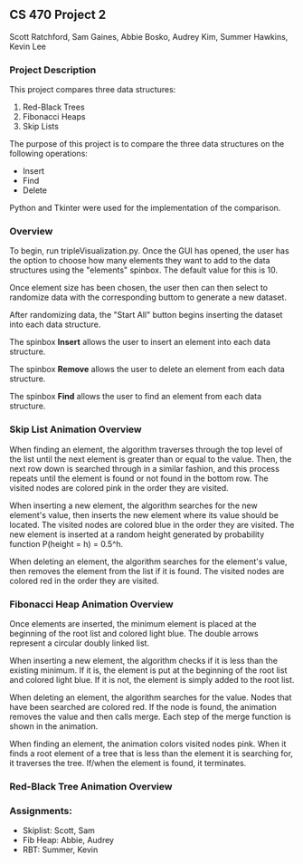 ## CS 470 Project 2
Scott Ratchford, Sam Gaines, Abbie Bosko, Audrey Kim, Summer Hawkins, Kevin Lee

### Project Description
This project compares three data structures: 
  1. Red-Black Trees
  2. Fibonacci Heaps
  3. Skip Lists

The purpose of this project is to compare the three data structures on the following operations:
  * Insert
  * Find
  * Delete

Python and Tkinter were used for the implementation of the comparison.

### Overview
To begin, run tripleVisualization.py. Once the GUI has opened, the user has the option to choose how many elements they want to add to the data structures using the "elements" spinbox. The default value for this is 10.

Once element size has been chosen, the user then can then select to randomize data with the corresponding buttom to generate a new dataset.

After randomizing data, the "Start All" button begins inserting the dataset into each data structure.

The spinbox **Insert** allows the user to insert an element into each data structure. 

The spinbox **Remove** allows the user to delete an element from each data structure. 

The spinbox **Find** allows the user to find an element from each data structure.

### Skip List Animation Overview
When finding an element, the algorithm traverses through the top level of the list until the next element is greater than or equal to the value. Then, the next row down is searched through in a similar fashion, and this process repeats until the element is found or not found in the bottom row. The visited nodes are colored pink in the order they are visited.

When inserting a new element, the algorithm searches for the new element's value, then inserts the new element where its value should be located. The visited nodes are colored blue in the order they are visited. The new element is inserted at a random height generated by probability function P(height = h) = 0.5^h.

When deleting an element, the algorithm searches for the element's value, then removes the element from the list if it is found. The visited nodes are colored red in the order they are visited.

### Fibonacci Heap Animation Overview
Once elements are inserted, the minimum element is placed at the beginning of the root list and colored light blue. The double arrows represent a circular doubly linked list. 

When inserting a new element, the algorithm checks if it is less than the existing minimum. If it is, the element is put at the beginning of the root list and colored light blue. If it is not, the element is simply added to the root list.

When deleting an element, the algorithm searches for the value. Nodes that have been searched are colored red. If the node is found, the animation removes the value and then calls merge. Each step of the merge function is shown in the animation.

When finding an element, the animation colors visited nodes pink. When it finds a root element of a tree that is less than the element it is searching for, it traverses the tree. If/when the element is found, it terminates.

### Red-Black Tree Animation Overview


### Assignments:
* Skiplist: Scott, Sam
* Fib Heap: Abbie, Audrey
* RBT: Summer, Kevin

